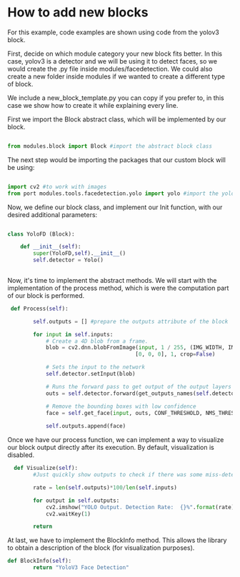 # How to add new blocks

For this example, code examples are shown using code from the yolov3 block.


First, decide on which module category your new block fits better. In this case, yolov3 is a detector and we will be using it to detect faces, so we would create the .py file inside modules/facedetection. We could also create a new folder inside modules if we wanted to create a different type of block.

We include a new_block_template.py you can copy if you prefer to, in this case we show how to create it while explaining every line.

First we import the Block abstract class, which will be implemented by our block.

``` python

from modules.block import Block #import the abstract block class

```

The next step would be importing the packages that our custom block will be using:

``` python

import cv2 #to work with images
from port modules.tools.facedetection.yolo import yolo #import the yolo class that we are going to embed in this block.

```

Now, we define our block class, and implement our Init function, with our desired additional parameters:

``` python

class YoloFD (Block):

    def __init__(self):
        super(YoloFD,self).__init__()
        self.detector = Yolo()
        

```

Now, it's time to implement the abstract methods. We will start with the implementation of the process method, which is were the computation part of our block is performed.

```python
 def Process(self):

        self.outputs = [] #prepare the outputs attribute of the block

        for input in self.inputs:
            # Create a 4D blob from a frame.
            blob = cv2.dnn.blobFromImage(input, 1 / 255, (IMG_WIDTH, IMG_HEIGHT),
                                        [0, 0, 0], 1, crop=False)

            # Sets the input to the network
            self.detector.setInput(blob)

            # Runs the forward pass to get output of the output layers
            outs = self.detector.forward(get_outputs_names(self.detector))

            # Remove the bounding boxes with low confidence
            face = self.get_face(input, outs, CONF_THRESHOLD, NMS_THRESHOLD)
            
            self.outputs.append(face)

```

Once we have our process function, we can implement a way to visualize our block output directly after its execution. By default, visualization is disabled.

```python
  def Visualize(self):
        #Just quickly show outputs to check if there was some miss-detection

        rate = len(self.outputs)*100/len(self.inputs)

        for output in self.outputs:
            cv2.imshow("YOLO Output. Detection Rate:  {}%".format(rate),output)
            cv2.waitKey(1)

        return

```

At last, we have to implement the BlockInfo method. This allows the library to obtain a description of the block (for visualization purposes).

```python
def BlockInfo(self):
        return "YoloV3 Face Detection"
```